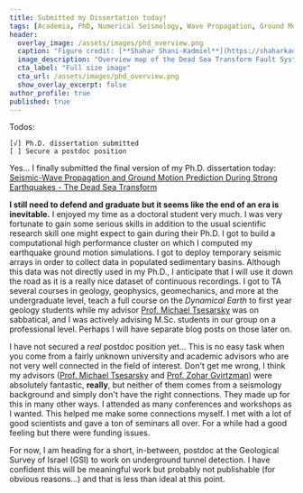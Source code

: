 ```yaml
---
title: Submitted my Dissertation today!
tags: [Academia, PhD, Numerical Seismology, Wave Propagation, Ground Motion, Earthquakes, BGU, GSI, DST]
header:
  overlay_image: /assets/images/phd_overview.png
  caption: "Figure credit: [**Shahar Shani-Kadmiel**](https://shaharkadmiel.github.io)"
  image_description: "Overview map of the Dead Sea Transform Fault System."
  cta_label: "Full size image"
  cta_url: /assets/images/phd_overview.png
  show_overlay_excerpt: false
author_profile: true
published: true
---
```


Todos:

    [√] Ph.D. dissertation submitted
    [ ] Secure a postdoc position

Yes... I finally submitted the final version of my Ph.D. dissertation today: [Seismic-Wave Propagation and Ground Motion Prediction During Strong Earthquakes - The Dead Sea Transform](https://www.researchgate.net/publication/299134542_Seismic-Wave_Propagation_and_Ground_Motion_Prediction_During_Strong_Earthquakes_-_The_Dead_Sea_Transform)

**I still need to defend and graduate but it seems like the end of an era is inevitable.** I enjoyed my time as a doctoral student very much. I was very fortunate to gain some serious skills in addition to the usual scientific research skill one might expect to gain during their Ph.D. I got to build a computational high performance cluster on which I computed my earthquake ground motion simulations. I got to deploy temporary seismic arrays in order to collect data in populated sedimentary basins. Although this data was not directly used in my Ph.D., I anticipate that I will use it down the road as it is a really nice dataset of continuous recordings. I got to TA several courses in geology, geophysics, geomechanics, and more at the undergraduate level, teach a full course on the *Dynamical Earth* to first year geology students while my advisor [Prof. Michael Tsesarsky](http://in.bgu.ac.il/en/engn/struct/Pages/staff/MichaelTsesarsky.aspx) was on sabbatical, and I was actively advising M.Sc. students in our group on a professional level. Perhaps I will have separate blog posts on those later on.

I have not secured a *real* postdoc position yet... This is no easy task when you come from a fairly unknown university and academic advisors who are not very well connected in the field of interest. Don't get me wrong, I think my advisors ([Prof. Michael Tsesarsky](http://in.bgu.ac.il/en/engn/struct/Pages/staff/MichaelTsesarsky.aspx) and [Prof. Zohar Gvirtzman](http://www.gsi.gov.il/eng/?CategoryID=28&ArticleID=505)) were absolutely fantastic, **really**, but neither of them comes from a seismology background and simply don't have the right connections. They made up for this in many other ways. I attended as many conferences and workshops as I wanted. This helped me make some connections myself. I met with a lot of good scientists and gave a ton of seminars all over. For a while had a good feeling but there were funding issues.

For now, I am heading for a short, in-between, postdoc at the Geological Survey of Israel (GSI) to work on underground tunnel detection. I have confident this will be meaningful work but probably not publishable (for obvious reasons...) and that is less than ideal at this point.
